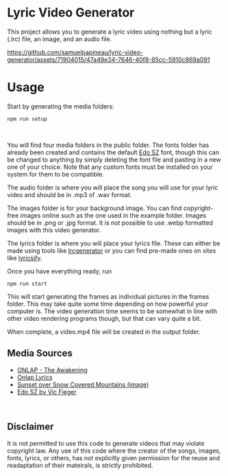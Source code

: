 # Lyric Video Generator

This project allows you to generate a lyric video using nothing but a lyric (.lrc) file, an image, and an audio file.


https://github.com/samuelpapineau/lyric-video-generator/assets/71904015/47a49e34-7646-40f8-85cc-5910c869a091


# Usage

Start by generating the media folders:
```
npm run setup
```
</br>

You will find four media folders in the public folder. The fonts folder has already been created and contains the default [Edo SZ](https://www.dafont.com/edo-sz.font) font, though this can be changed to anything by simply deleting the font file and pasting in a new one of your choice. Note that any custom fonts must be installed on your system for them to be compatible.

The audio folder is where you will place the song you will use for your lyric video and should be in .mp3 of .wav format.

The images folder is for your background image. You can find copyright-free images online such as the one used in the example folder. Images should be in .png or .jpg format. It is not possible to use .webp formatted images with this video generator.

The lyrics folder is where you will place your lyrics file. These can either be made using tools like [lrcgenerator](https://www.lrcgenerator.com/) or you can find pre-made ones on sites like [lyricsify](https://www.lyricsify.com/).

Once you have everything ready, run
```
npm run start
```

This will start generating the frames as individual pictures in the frames folder. This may take quite some time depending on how powerful your computer is. The video generation time seems to be somewhat in line with other video rendering programs though, but that can vary quite a bit.

When complete, a video.mp4 file will be created in the output folder.

## Media Sources

- [ONLAP - The Awakening](https://www.youtube.com/watch?v=VY7Gfpf29nA&ab_channel=ONLAPOfficial
)
- [Onlap Lyrics](https://www.lyricsify.com/lyrics/onlap/the-awakening)
- [Sunset over Snow Covered Mountains (image)
](https://www.pexels.com/photo/sunset-over-snow-covered-mountains-66997/)
- [Edo SZ by Vic Fieger](https://www.dafont.com/edo-sz.font)

<br>

## Disclaimer
It is not permitted to use this code to generate videos that may violate copyright law. Any use of this code where the creator of the songs, images, fonts, lyrics, or others, has not explicitly given permission for the reuse and readaptation of their mateirals, is strictly prohibited.
